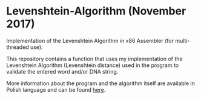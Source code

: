 # Levenshtein-Algorithm (November 2017)
Implementation of the Levenshtein Algorithm in x86 Assembler (for multi-threaded use).

This repository contains a function that uses my implementation of the Levenshtein Algorithm (Levenshtein distance) used in the program to validate the entered word and/or DNA string. 

More information about the program and the algorithm itself are available in Polish language and can be found [here](https://github.com/jakczo/Autocorrection-Program "Autocorrection Program").
